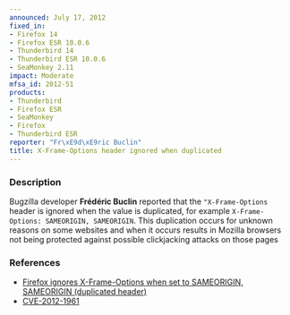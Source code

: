 ```yaml
---
announced: July 17, 2012
fixed_in:
- Firefox 14
- Firefox ESR 10.0.6
- Thunderbird 14
- Thunderbird ESR 10.0.6
- SeaMonkey 2.11
impact: Moderate
mfsa_id: 2012-51
products:
- Thunderbird
- Firefox ESR
- SeaMonkey
- Firefox
- Thunderbird ESR
reporter: "Fr\xE9d\xE9ric Buclin"
title: X-Frame-Options header ignored when duplicated
---
```


<h3>Description</h3>

<p>Bugzilla developer <strong>Frédéric Buclin</strong> reported that the
<code>"X-Frame-Options</code> header is ignored when the value is duplicated,
for example <code>X-Frame-Options: SAMEORIGIN, SAMEORIGIN</code>. This
duplication occurs for unknown reasons on some websites and when it occurs
results in Mozilla browsers not being protected against possible clickjacking
attacks on those pages
</p>


<h3>References</h3>

<ul>
  <li><a href="https://bugzilla.mozilla.org/show_bug.cgi?id=761655">
      Firefox ignores X-Frame-Options when set to SAMEORIGIN, SAMEORIGIN
(duplicated header)</a></li>
  <li><a href="http://cve.mitre.org/cgi-bin/cvename.cgi?name=CVE-2012-1961" class="ex-ref">CVE-2012-1961</a></li>
</ul>



